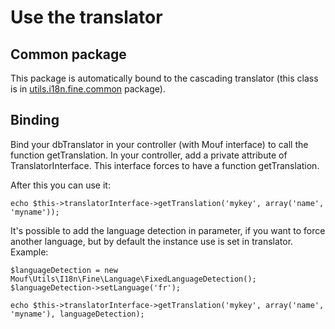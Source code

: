 Use the translator
==================

Common package
--------------

This package is automatically bound to the cascading translator (this class is in [utils.i18n.fine.common](https://mouf-php.com/packages/mouf/utils.i18n.fine.common) package).

Binding
-------

Bind your dbTranslator in your controller (with Mouf interface) to call the function getTranslation.
In your controller, add a private attribute of TranslatorInterface. This interface forces to have a function getTranslation.

After this you can use it:
```
echo $this->translatorInterface->getTranslation('mykey', array('name', 'myname'));
```

It's possible to add the language detection in parameter, if you want to force another language, but by default the instance use is set in translator.
Example:
```
$languageDetection = new Mouf\Utils\I18n\Fine\Language\FixedLanguageDetection();
$languageDetection->setLanguage('fr');

echo $this->translatorInterface->getTranslation('mykey', array('name', 'myname'), languageDetection);
```
